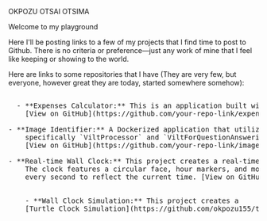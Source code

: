 
OKPOZU OTSAI OTSIMA

Welcome to my playground

Here I'll be posting links to a few of my projects that I find time to post to Github. There is no criteria 
or preference—just any work of mine that I feel like keeping or showing to the world.

Here are links to some repositories that I have (They are very few, but everyone, however great they are 
today, started somewhere somehow):

<pre> 
  - **Expenses Calculator:** This is an application built with the Python library Streamlit and MongoDB database.
    [View on GitHub](https://github.com/your-repo-link/expenses-calculator)

- **Image Identifier:** A Dockerized application that utilizes the ViLT (Vision-and-Language Transformer) model,
    specifically `ViltProcessor` and `ViltForQuestionAnswering`, to process both images and text together. 
    [View on GitHub](https://github.com/your-repo-link/image-identifier)

- **Real-time Wall Clock:** This project creates a real-time wall clock using Python's turtle graphics module. 
    The clock features a circular face, hour markers, and moving hour, minute, and second hands that update
    every second to reflect the current time. [View on GitHub](https://github.com/your-repo-link/wall-clock)

    
    - **Wall Clock Simulation:** This project creates a 
    [Turtle Clock Simulation](https://github.com/okpozu155/turtle_clock).

    
</pre>
